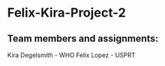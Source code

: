 # Felix-Kira-Project-2

## Team members and assignments:  
Kira Degelsmith - WHO
Felix Lopez - USPRT